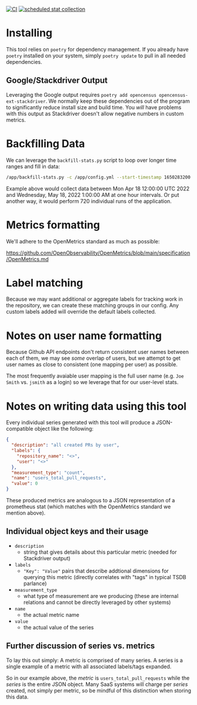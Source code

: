 [![CI](https://github.com/civic-eagle/github-stat-collector/actions/workflows/ci.yaml/badge.svg)](https://github.com/civic-eagle/github-stat-collector/actions/workflows/ci.yaml)
[![scheduled stat collection](https://github.com/civic-eagle/github-stat-collector/actions/workflows/run.yml/badge.svg)](https://github.com/civic-eagle/github-stat-collector/actions/workflows/run.yml)

# Installing

This tool relies on `poetry` for dependency management. If you already have `poetry` installed on your system, simply `poetry update` to pull in all needed dependencies.

## Google/Stackdriver Output

Leveraging the Google output requires `poetry add opencensus opencensus-ext-stackdriver`. We normally keep these dependencies out of the program to significantly reduce install size and build time. You _will_ have problems with this output as Stackdriver doesn't allow negative numbers in custom metrics.

# Backfilling Data

We can leverage the `backfill-stats.py` script to loop over longer time ranges and fill in data:

```bash
/app/backfill-stats.py -c /app/config.yml --start-timestamp 1650283200 --stop-timestamp 1652835600 --timestamp-step 3600 --sleep-time 1800
```

Example above would collect data between Mon Apr 18 12:00:00 UTC 2022 and Wednesday, May 18, 2022 1:00:00 AM at one hour intervals. Or put another way, it would perform 720 individual runs of the application.

# Metrics formatting

We'll adhere to the OpenMetrics standard as much as possible:

https://github.com/OpenObservability/OpenMetrics/blob/main/specification/OpenMetrics.md

# Label matching

Because we may want additional or aggregate labels for tracking work in the repository, we can create these matching groups in our config. Any custom labels added will override the default labels collected.

# Notes on user name formatting

Because Github API endpoints don't return consistent user names between each of them, we may see _some_ overlap of users, but we attempt to get user names as close to consistent (one mapping per user) as possible.

The most frequently avaiable user mapping is the full user name (e.g. `Joe Smith` vs. `jsmith` as a login) so we leverage that for our user-level stats.

# Notes on writing data using this tool

Every individual series generated with this tool will produce a JSON-compatible object like the following:

```json
{
  "description": "all created PRs by user",
  "labels": {
    "repository_name": "<>",
    "user": "<>"
  },
  "measurement_type": "count",
  "name": "users_total_pull_requests",
  "value": 0
}
```

These produced metrics are analogous to a JSON representation of a prometheus stat (which matches with the OpenMetrics standard we mention above).

## Individual object keys and their usage

* `description`
  * string that gives details about this particular metric (needed for Stackdriver output)
* `labels`
  * `"Key": "Value"` pairs that describe addtional dimensions for querying this metric (directly correlates with "tags" in typical TSDB parlance)
* `measurement_type`
  * what type of measurement are we producing (these are internal relations and cannot be directly leveraged by other systems)
* `name`
  * the actual metric name
* `value`
  * the actual value of the series

## Further discussion of series vs. metrics

To lay this out simply: A metric is comprised of many series. A series is a single example of a metric with all associated labels/tags expanded.

So in our example above, the *metric* is `users_total_pull_requests` while the _series_ is the entire JSON object. Many SaaS systems will charge per _series_ created, not simply per metric, so be mindful of this distinction when storing this data.
